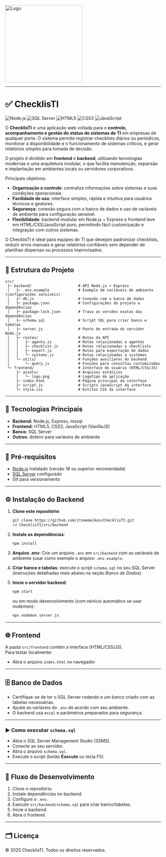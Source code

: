 <img src="src/frontend/assets/logo-sem-fundo.png" alt="Logo" width="250" height="250"/>

---

# ✅ ChecklisTI

![Node.js](https://img.shields.io/badge/Node.js-18+-green)
![SQL Server](https://img.shields.io/badge/SQL%20Server-2019-blue)
![HTML5](https://img.shields.io/badge/HTML5-orange)
![CSS3](https://img.shields.io/badge/CSS3-blueviolet)
![JavaScript](https://img.shields.io/badge/JavaScript-yellow)


O **ChecklisTI** é uma aplicação web voltada para o **controle, acompanhamento e gestão do status de sistemas de TI** em empresas de qualquer porte. O sistema permite registrar checklists diários ou periódicos, monitorar a disponibilidade e o funcionamento de sistemas críticos, e gerar relatórios simples para tomada de decisão.

O projeto é dividido em **frontend** e **backend**, utilizando tecnologias modernas e uma arquitetura modular, o que facilita manutenção, expansão e implantação em ambientes locais ou servidores corporativos.

Principais objetivos:
 - **Organização e controle**: centraliza informações sobre sistemas e suas condições operacionais.
 - **Facilidade de uso**: interface simples, rápida e intuitiva para usuários técnicos e gestores.
 - **Segurança**: conexão segura com o banco de dados e uso de variáveis de ambiente para configuração sensível.
 - **Flexibilidade**: backend modular em Node.js + Express e frontend leve em HTML/CSS/JavaScript puro, permitindo fácil customização e integração com outros sistemas.

O ChecklisTI é ideal para equipes de TI que desejam padronizar checklists, reduzir erros manuais e gerar relatórios confiáveis sem depender de planilhas dispersas ou processos improvisados.

---

## 📂 Estrutura do Projeto

```
src/
 ├─ backend/                     # API Node.js + Express
 │   ├─ .env.example             # Exemplo de variáveis de ambiente (configurações sensíveis)
 │   ├─ db.js                    # Conexão com o banco de dados
 │   ├─ package.json             # Configurações do projeto e dependências
 │   ├─ package-lock.json        # Trava as versões exatas das dependências
 │   ├─ schema.sql               # Script SQL para criar banco e tabelas
 │   ├─ server.js                # Ponto de entrada do servidor Node.js
 │   ├─ routes/                  # Rotas da API
 │   │   ├─ agents.js            # Rotas relacionadas a agentes
 │   │   ├─ checklist.js         # Rotas relacionadas a checklists
 │   │   ├─ export.js            # Rotas para exportação de dados
 │   │   └─ systems.js           # Rotas relacionadas a sistemas
 │   └─ utils/                   # Funções auxiliares do backend
 │       └─ query.js             # Funções para consultas customizadas
 └─ frontend/                    # Interface do usuário (HTML/CSS/JS)
     ├─ assets/                  # Arquivos estáticos
     │   └─ logo.png             # Logotipo da aplicação
     ├─ index.html               # Página principal da interface
     ├─ script.js                # Scripts JavaScript da interface
     └─ style.css                # Estilos CSS da interface

```

---

## 🚀 Tecnologias Principais

- **Backend:** Node.js, Express, mssql  
- **Frontend:** HTML5, CSS3, JavaScript (VanillaJS)  
- **Banco:** SQL Server  
- **Outros:** dotenv para variáveis de ambiente  

---

## 🔧 Pré-requisitos

- [Node.js](https://nodejs.org/) instalado (versão 18 ou superior recomendada)  
- [SQL Server](https://www.microsoft.com/sql-server) configurado  
- Git para versionamento  

---

## ⚙️ Instalação do Backend

1. **Clone este repositório**:
   ```bash
   git clone https://github.com/itsmemaikon/ChecklisTI.git
   cd ChecklisTI/src/backend
   ```

2. **Instale as dependências**:
   ```bash
   npm install
   ```

3. **Arquivo .env**: Crie um arquivo `.env` em `src/backend` com as variáveis de ambiente (usar como exemplo o arquivo `.env.example`.  

4. **Criar banco e tabelas**: execute o script `schema.sql` no seu SQL Server (instruções detalhadas mais abaixo na seção *Banco de Dados*).

5. **Inicie o servidor backend**:
   ```bash
   npm start
   ```
   ou em modo desenvolvimento (com reinício automático se usar nodemon):
   ```bash
   npx nodemon server.js
   ```

---

## 🌐 Frontend

A pasta `src/frontend` contém a interface (HTML/CSS/JS).  
Para testar localmente:
- Abra o arquivo `index.html` no navegador  

---

## 🗄️ Banco de Dados

- Certifique-se de ter o SQL Server rodando e um banco criado com as tabelas necessárias.  
- Ajuste as variáveis do `.env` de acordo com seu ambiente.  
- O backend usa `mssql` e parâmetros preparados para segurança.

---

### ▶️ Como executar `schema.sql`
- Abra o SQL Server Management Studio (SSMS).  
- Conecte ao seu servidor.  
- Abra o arquivo `schema.sql`.  
- Execute o script (botão **Execute** ou tecla F5).

---

## 📝 Fluxo de Desenvolvimento

1. Clone o repositório.
2. Instale dependências no backend.
3. Configure o `.env`.
4. Execute `src/backend/schema.sql` para criar banco/tabelas.
5. Inicie o backend.
6. Abra o frontend.

---

## 🗂️ Licença

© 2025 ChecklisTI. Todos os direitos reservados.
